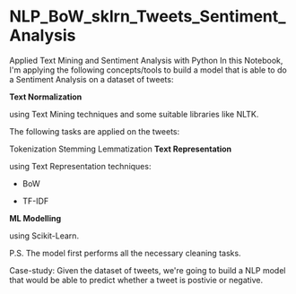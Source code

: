 # NLP_BoW_sklrn_Tweets_Sentiment_Analysis

Applied Text Mining and Sentiment Analysis with Python
In this Notebook, I'm applying the following concepts/tools to build a model that is able to do a Sentiment Analysis on a dataset of tweets:

**Text Normalization**

using Text Mining techniques and some suitable libraries like NLTK.

The following tasks are applied on the tweets:

Tokenization
Stemming
Lemmatization
**Text Representation**

using Text Representation techniques:

* BoW

* TF-IDF

**ML Modelling**

using Scikit-Learn.

P.S. The model first performs all the necessary cleaning tasks.

Case-study:
Given the dataset of tweets, we're going to build a NLP model that would be able to predict whether a tweet is postivie or negative.
